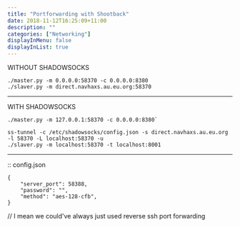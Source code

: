 ```yaml
---
title: "Portforwarding with Shootback"
date: 2018-11-12T16:25:09+11:00
description: ""
categories: ["Networking"]
displayInMenu: false
displayInList: true
---
```


WITHOUT SHADOWSOCKS
```
./master.py -m 0.0.0.0:58370 -c 0.0.0.0:8380
./slaver.py -m direct.navhaxs.au.eu.org:58370
```

---

WITH SHADOWSOCKS
```
./master.py -m 127.0.0.1:58370 -c 0.0.0.0:8380`

ss-tunnel -c /etc/shadowsocks/config.json -s direct.navhaxs.au.eu.org -l 58370 -L localhost:58370 -u
./slaver.py -m localhost:58370 -t localhost:8001
```

---

:: config.json
```
{
	"server_port": 58388,
	"password": "",
	"method": "aes-128-cfb",
}
```

// I mean we could've always just used reverse ssh port forwarding